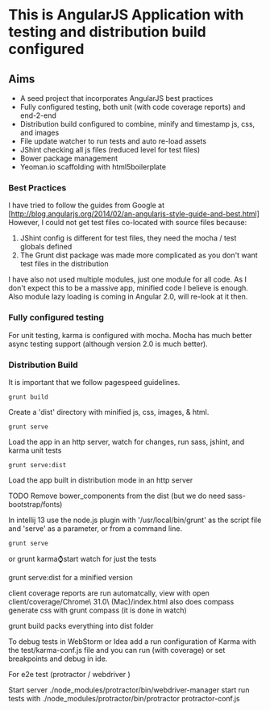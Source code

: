 # This is AngularJS Application with testing and distribution build configured

## Aims

* A seed project that incorporates AngularJS best practices
* Fully configured testing, both unit (with code coverage reports) and end-2-end
* Distribution build configured to combine, minify and timestamp js, css, and images
* File update watcher to run tests and auto re-load assets
* JShint checking all js files (reduced level for test files)
* Bower package management
* Yeoman.io scaffolding with html5boilerplate


### Best Practices
I have tried to follow the guides from Google at
[http://blog.angularjs.org/2014/02/an-angularjs-style-guide-and-best.html]
However, I could not get test files co-located with source files because:
1. JShint config is different for test files, they need the mocha / test globals defined
2. The Grunt dist package was made more complicated as you don't want test files in the distribution

I have also not used multiple modules, just one module for all code.
As I don't expect this to be a massive app, minified code I believe is enough. Also module lazy loading is coming in Angular 2.0, will re-look at it then.

### Fully configured testing
For unit testing, karma is configured with mocha. Mocha has much better async testing support (although version 2.0 is much better).



### Distribution Build

It is important that we follow pagespeed guidelines.
```
grunt build
```
Create a 'dist' directory with minified js, css, images, & html.

```
grunt serve
```
Load the app in an http server, watch for changes, run sass, jshint, and karma unit tests
```
grunt serve:dist
```
Load the app built in distribution mode in an http server


TODO
Remove bower_components from the dist (but we do need sass-bootstrap/fonts)




In intellij 13 use the node.js plugin with '/usr/local/bin/grunt' as the script file and 'serve' as a parameter, or from a command line.
```
grunt serve
```
or
grunt karma:watch:start watch
for just the tests

grunt serve:dist for a minified version

client coverage reports are run automatcally, view with
open client/coverage/Chrome\ 31.0\ \(Mac\)/index.html
also does compass
generate css with
grunt compass (it is done in watch)

grunt build packs everything into dist folder

To debug tests in WebStorm or Idea add a run configuration of Karma with the test/karma-conf.js file and you can run (with coverage)
or set breakpoints and debug in ide.

For e2e test (protractor / webdriver )

Start server
./node_modules/protractor/bin/webdriver-manager start
run tests with
./node_modules/protractor/bin/protractor protractor-conf.js


